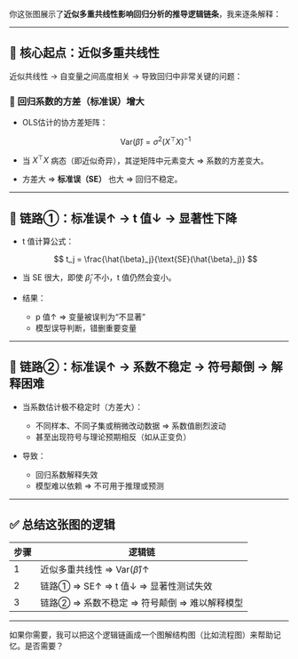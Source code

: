 你这张图展示了**近似多重共线性影响回归分析的推导逻辑链条**，我来逐条解释：

---

## 📌 **核心起点：近似多重共线性**

近似共线性 → 自变量之间高度相关 → 导致回归中非常关键的问题：

### 🔺 **回归系数的方差（标准误）增大**

* OLS估计的协方差矩阵：

  $$
  \text{Var}(\hat{\beta}) = \sigma^2 (X^\top X)^{-1}
  $$
* 当 $X^\top X$ 病态（即近似奇异），其逆矩阵中元素变大 ⇒ 系数的方差变大。
* 方差大 ⇒ **标准误（SE）** 也大 ⇒ 回归不稳定。

---

## 🔗 **链路①：标准误↑ → t 值↓ → 显著性下降**

* t 值计算公式：

  $$
  t_j = \frac{\hat{\beta}_j}{\text{SE}(\hat{\beta}_j)}
  $$
* 当 SE 很大，即使 $\hat{\beta}_j$ 不小，t 值仍然会变小。
* 结果：

  * p 值↑ ⇒ 变量被误判为“不显著”
  * 模型误导判断，错删重要变量

---

## 🔗 **链路②：标准误↑ → 系数不稳定 → 符号颠倒 → 解释困难**

* 当系数估计极不稳定时（方差大）：

  * 不同样本、不同子集或稍微改动数据 ⇒ 系数值剧烈波动
  * 甚至出现符号与理论预期相反（如从正变负）

* 导致：

  * 回归系数解释失效
  * 模型难以依赖 ⇒ 不可用于推理或预测

---

## ✅ 总结这张图的逻辑

| 步骤 | 逻辑链                                          |
| -- | -------------------------------------------- |
| 1  | 近似多重共线性 ⇒ $\text{Var}(\hat{\beta}) \uparrow$ |
| 2  | 链路① ⇒ SE↑ ⇒ t 值↓ ⇒ 显著性测试失效                   |
| 3  | 链路② ⇒ 系数不稳定 ⇒ 符号颠倒 ⇒ 难以解释模型                  |

---

如果你需要，我可以把这个逻辑链画成一个图解结构图（比如流程图）来帮助记忆。是否需要？

